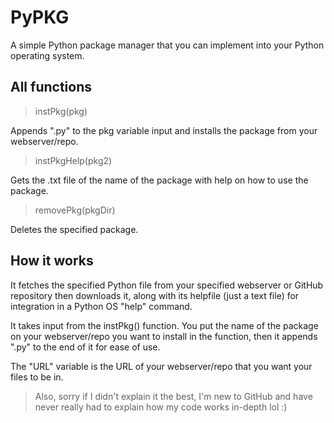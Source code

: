 # PyPKG
A simple Python package manager that you can implement into your Python operating system.

## All functions

> instPkg(pkg)

Appends ".py" to the pkg variable input and installs the package from your webserver/repo.


> instPkgHelp(pkg2)

Gets the .txt file of the name of the package with help on how to use the package.


> removePkg(pkgDir)

Deletes the specified package.


## How it works

It fetches the specified Python file from your specified webserver or GitHub repository then downloads it, along with its helpfile (just a text file) for integration in a Python OS "help" command.

It takes input from the instPkg() function. You put the name of the package on your webserver/repo you want to install in the function, then it appends ".py" to the end of it for ease of use.

The "URL" variable is the URL of your webserver/repo that you want your files to be in.


> Also, sorry if I didn't explain it the best, I'm new to GitHub and have never really had to explain how my code works in-depth lol :)
